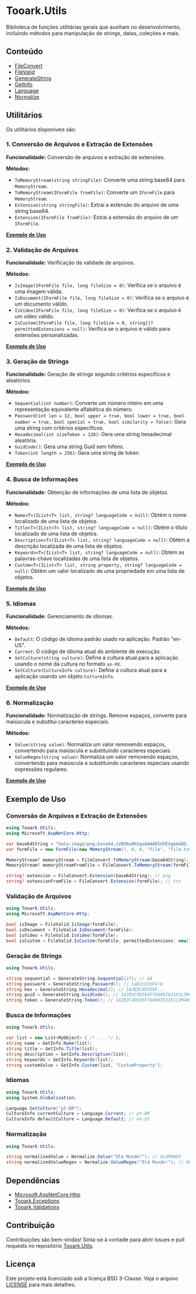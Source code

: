 # Tooark.Utils

Biblioteca de funções utilitárias gerais que auxiliam no desenvolvimento, incluindo métodos para manipulação de strings, datas, coleções e mais.

## Conteúdo

- [FileConvert](#1-conversão-de-arquivos-e-extração-de-extensões)
- [FileValid](#2-validação-de-arquivos)
- [GenerateString](#3-geração-de-strings)
- [GetInfo](#4-busca-de-informações)
- [Language](#5-idiomas)
- [Normalize](#6-normalização)

## Utilitários

Os utilitários disponíveis são:

### 1. Conversão de Arquivos e Extração de Extensões

**Funcionalidade:**
Conversão de arquivos e extração de extensões.

**Métodos:**

- `ToMemoryStream(string stringFile)`: Converte uma string base64 para `MemoryStream`.
- `ToMemoryStream(IFormFile fromFile)`: Converte um `IFormFile` para `MemoryStream`.
- `Extension(string stringFile)`: Extrai a extensão do arquivo de uma string base64.
- `Extension(IFormFile fromFile)`: Extrai a extensão do arquivo de um `IFormFile`.

[**Exemplo de Uso**](#conversão-de-arquivos-e-extração-de-extensões)

### 2. Validação de Arquivos

**Funcionalidade:**
Verificação da validade de arquivos.

**Métodos:**

- `IsImage(IFormFile file, long fileSize = 0)`: Verifica se o arquivo é uma imagem válida.
- `IsDocument(IFormFile file, long fileSize = 0)`: Verifica se o arquivo é um documento válido.
- `IsVideo(IFormFile file, long fileSize = 0)`: Verifica se o arquivo é um vídeo válido.
- `IsCustom(IFormFile file, long fileSize = 0, string[]? permittedExtensions = null)`: Verifica se o arquivo é válido para extensões personalizadas.

[**Exemplo de Uso**](#validação-de-arquivos)

### 3. Geração de Strings

**Funcionalidade:**
Geração de strings segundo critérios específicos e aleatórios.

**Métodos:**

- `Sequential(int number)`: Converte um número inteiro em uma representação equivalente alfabética do número.
- `Password(int len = 12, bool upper = true, bool lower = true, bool number = true, bool special = true, bool similarity = false)`: Gera uma string com critérios específicos.
- `Hexadecimal(int sizeToken = 128)`: Gera uma string hexadecimal aleatória.
- `GuidCode()`: Gera uma string Guid sem hífens.
- `Token(int length = 256)`: Gera uma string de token.

[**Exemplo de Uso**](#geração-de-strings)

### 4. Busca de Informações

**Funcionalidade:**
Obtenção de informações de uma lista de objetos.

**Métodos:**

- `Name<T>(IList<T> list, string? languageCode = null)`: Obtém o nome localizado de uma lista de objetos.
- `Title<T>(IList<T> list, string? languageCode = null)`: Obtém o título localizado de uma lista de objetos.
- `Description<T>(IList<T> list, string? languageCode = null)`: Obtém a descrição localizada de uma lista de objetos.
- `Keywords<T>(IList<T> list, string? languageCode = null)`: Obtém as palavras-chave localizadas de uma lista de objetos.
- `Custom<T>(IList<T> list, string property, string? languageCode = null)`: Obtém um valor localizado de uma propriedade em uma lista de objetos.

[**Exemplo de Uso**](#busca-de-informações)

### 5. Idiomas

**Funcionalidade:**
Gerenciamento de idiomas.

**Métodos:**

- `Default`: O código de idioma padrão usado na aplicação. Padrão "en-US".
- `Current`: O código de idioma atual do ambiente de execução.
- `SetCulture(string culture)`: Define a cultura atual para a aplicação usando o nome da cultura no formato `xx-XX`.
- `SetCulture(CultureInfo culture)`: Define a cultura atual para a aplicação usando um objeto `CultureInfo`.

[**Exemplo de Uso**](#idiomas)

### 6. Normalização

**Funcionalidade:**
Normalização de strings. Remove espaços, converte para maiúscula e substitui caracteres especiais.

**Métodos:**

- `Value(string value)`: Normaliza um valor removendo espaços, convertendo para maiúscula e substituindo caracteres especiais.
- `ValueRegex(string value)`: Normaliza um valor removendo espaços, convertendo para maiúscula e substituindo caracteres especiais usando expressões regulares.

[**Exemplo de Uso**](#normalização)

## Exemplo de Uso

### Conversão de Arquivos e Extração de Extensões

```csharp
using Tooark.Utils;
using Microsoft.AspNetCore.Http;

var base64String = "data:image/png;base64,iVBORw0KGgoAAAANSUhEUgAAABQ...";
var formFile = new FormFile(new MemoryStream(), 0, 0, "file", "file.txt");

MemoryStream? memoryStream = FileConvert.ToMemoryStream(base64String);
MemoryStream? memoryStreamFromFile = FileConvert.ToMemoryStream(formFile);

string? extension = FileConvert.Extension(base64String); // png
string? extensionFromFile = FileConvert.Extension(formFile); // txt
```

### Validação de Arquivos

```csharp
using Tooark.Utils;
using Microsoft.AspNetCore.Http;

bool isImage = FileValid.IsImage(formFile);
bool isDocument = FileValid.IsDocument(formFile);
bool isVideo = FileValid.IsVideo(formFile);
bool isCustom = FileValid.IsCustom(formFile, permittedExtensions: new[] { ".TXT", ".CSV" });
```

### Geração de Strings

```csharp
using Tooark.Utils;

string sequential = GenerateString.Sequential(27); // AA
string password = GenerateString.Password(); // 1aB2cD3eF4!@
string hex = GenerateString.Hexadecimal(); // 1A2B3C4D5E6F...
string guid = GenerateString.GuidCode(); // 1A2B3C4D5E6F7G8H9I0J1K2L3M4N5O6P
string token = GenerateString.Token(); // 1A2B3C4D5E6F7G8H9I0J1K2L3M4N5O6PADE123E21...
```

### Busca de Informações

```csharp
using Tooark.Utils;

var list = new List<MyObject> { /* ... */ };
string name = GetInfo.Name(list);
string title = GetInfo.Title(list);
string description = GetInfo.Description(list);
string keywords = GetInfo.Keywords(list);
string customValue = GetInfo.Custom(list, "CustomProperty");
```

### Idiomas

```csharp
using Tooark.Utils;
using System.Globalization;

Language.SetCulture("pt-BR");
CultureInfo currentCulture = Language.Current; // pt-BR
CultureInfo defaultCulture = Language.Default; // en-US
```

### Normalização

```csharp
using Tooark.Utils;

string normalizedValue = Normalize.Value("Olá Mundo!"); // OLAMUNDO
string normalizedValueRegex = Normalize.ValueRegex("Olá Mundo!"); // OLAMUNDO
```

## Dependências

- [Microsoft.AspNetCore.Http](https://www.nuget.org/packages/Microsoft.AspNetCore.Http/)
- [Tooark.Exceptions](../Tooark.Exceptions/README.md)
- [Tooark.Validations](../Tooark.Validations/README.md)

## Contribuição

Contribuições são bem-vindas! Sinta-se à vontade para abrir issues e pull requests no repositório [Tooark.Utils](https://github.com/Tooark/tooark/issues).

## Licença

Este projeto está licenciado sob a licença BSD 3-Clause. Veja o arquivo [LICENSE](../LICENSE) para mais detalhes.
